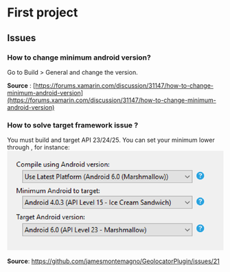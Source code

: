 # First project

## Issues

### How to change minimum android version?

Go to Build &gt; General and change the version.

**Source** : [https://forums.xamarin.com/discussion/31147/how-to-change-minimum-android-version](https://forums.xamarin.com/discussion/31147/how-to-change-minimum-android-version)

### How to solve target framework issue ?

You must build and target API 23/24/25. You can set your minimum lower through , for instance:![](/assets/targetsdk.png)

**Source**: https://github.com/jamesmontemagno/GeolocatorPlugin/issues/21

